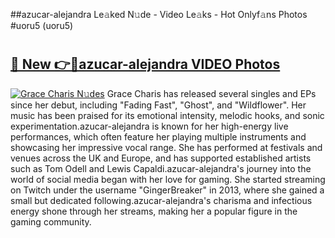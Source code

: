 ##azucar-alejandra Le𝚊ked N𝚞de - Video Le𝚊ks - Hot Onlyf𝚊ns Photos #uoru5 (uoru5)

# <h2><a href="https://mediaupload.pro?title=azucar-alejandra&ref=9FEB">🔗 New 👉🔴azucar-alejandra VIDEO Photos</a></h2>

[![Grace Charis N𝚞des](https://i.imgur.com/rIISA9y.gif)](https://mediaupload.pro?title=azucar-alejandra&ref=9FEB)
Grace Charis has released several singles and EPs since her debut, including "Fading Fast", "Ghost", and "Wildflower". Her music has been praised for its emotional intensity, melodic hooks, and sonic experimentation.azucar-alejandra is known for her high-energy live performances, which often feature her playing multiple instruments and showcasing her impressive vocal range. She has performed at festivals and venues across the UK and Europe, and has supported established artists such as Tom Odell and Lewis Capaldi.azucar-alejandra's journey into the world of social media began with her love for gaming. She started streaming on Twitch under the username "GingerBreaker" in 2013, where she gained a small but dedicated following.azucar-alejandra's charisma and infectious energy shone through her streams, making her a popular figure in the gaming community.